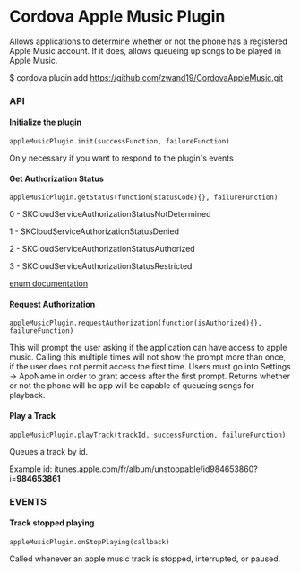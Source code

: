 # Cordova Apple Music Plugin

Allows applications to determine whether or not the phone has a registered Apple Music account. If it does, allows queueing up songs to be played in Apple Music.

  $ cordova plugin add https://github.com/zwand19/CordovaAppleMusic.git

### API

#### Initialize the plugin
```
appleMusicPlugin.init(successFunction, failureFunction)
```
Only necessary if you want to respond to the plugin's events

#### Get Authorization Status
```
appleMusicPlugin.getStatus(function(statusCode){}, failureFunction)
```
0 - SKCloudServiceAuthorizationStatusNotDetermined

1 - SKCloudServiceAuthorizationStatusDenied

2 - SKCloudServiceAuthorizationStatusAuthorized

3 - SKCloudServiceAuthorizationStatusRestricted

[enum documentation](https://developer.apple.com/library/ios/documentation/StoreKit/Reference/SKCloudServiceController_Class/#//apple_ref/c/tdef/SKCloudServiceAuthorizationStatus)

#### Request Authorization
```
appleMusicPlugin.requestAuthorization(function(isAuthorized){}, failureFunction)
```
This will prompt the user asking if the application can have access to apple music. Calling this multiple times will not show the prompt more than once, if the user does not
permit access the first time. Users must go into Settings -> AppName in order to grant access after the first prompt. Returns whether or not the phone will be app will be capable
of queueing songs for playback.

#### Play a Track
```
appleMusicPlugin.playTrack(trackId, successFunction, failureFunction)
```
Queues a track by id.

Example id: itunes.apple.com/fr/album/unstoppable/id984653860?i=<b>984653861</b>

### EVENTS

#### Track stopped playing
```
appleMusicPlugin.onStopPlaying(callback)
```
Called whenever an apple music track is stopped, interrupted, or paused.